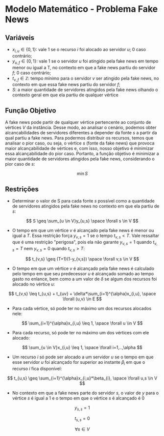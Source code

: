 # Modelo Matemático - Problema Fake News

## Variáveis

- $x_{i,u} \in \{0,1\}$: vale 1 se o recurso $i$ foi alocado ao servidor $u$; 0 caso contrário;
- $y_{u,f} \in \{0,1\}$: vale 1 se o servidor $u$ foi atingido pela fake news em tempo menor ou igual a T, no contexto em que a fake news partiu do servidor $f$; 0 caso contrário;
- $t_{v,f} \in \mathbb{Z}$: tempo mínimo para o servidor $v$ ser atingido pela fake news, no contexto em que essa fake news partiu do servidor $f$;
- $S$: a maior quantidade de servidores atingidos pela fake news olhando o contexto geral em que ela partiu de qualquer vértice

## Função Objetivo

A fake news pode partir de qualquer vértice pertencente ao conjunto de vértices $V$ da instância. Desse modo, ao analisar o cenário, podemos obter alcancabilidades de servidores diferentes a depender da fonte $s$ a partir da qual partiu a fake news. Para podermos distribuir os recursos, temos que analisar o pior caso, ou seja, o vértice $s$ (fonte da fake news) que provoca maior alcançabilidade de vértices e, com isso, nosso objetivo é minimizar essa alcançabilidade do pior caso. Portanto, a função objetivo é minimizar a maior quantidade de servidores atingidos pela fake news, considerando o pior caso de $s$:

$$
\min S
$$

## Restrições

- Determinar o valor de S para cada fonte $s$ possível como a quantidade de servidores atingidos pela fake news no contexto em que ela partiu de $s$:
  
$$
S \geq \sum_{u \in V}y_{u,s} \space \forall s \in V
$$    
    
- O tempo em que um vértice $v$ é alcançado pela fake news é menor ou igual a $T$. Essa restrição força $y_{v,s} = 1$ se o tempo $t_{v,s} \lt T$. Vale ressaltar que é uma restrição "perigosa", pois ela não garante $y_{v,s} = 1$ quando $t_{v,s} = T$ nem $y_{v,s} = 0$ quando $t_{v,s} \gt T$:
  
$$
t_{v,s} \geq (T+1)(1-y_{v,s}) \space \forall v,s \in V
$$

- O tempo em que um vértice $v$ é alcançado pela fake news é calculado pelo tempo em que seu predecessor $u$ é alcançado somado ao tempo gasto no enlance, bem como a um valor de $\delta$ se algum dos recursos foi alocado no vértice $u$:
  
$$
t_{v,s} \leq t_{u,s} + t_{uv} + \delta*\sum_{i=1}^{\alpha}x_{i,u}, \space \forall (u,v) \in E
$$

- Para cada vértice, só pode ter no máximo um dos recursos alocados nele:
  
$$
\sum_{i=1}^{\alpha}x_{i,u} \leq 1, \space \forall u \in V
$$

- Para cada recurso, só pode ter no máximo um dos vértices com ele alocado:
  
$$
\sum_{u \in V}x_{i,u} \leq 1, \space \forall i=1,..,\alpha
$$

- Um recurso $i$ só pode ser alocado a um servidor $u$ se o tempo em que esse servidor $u$ foi alcançado for superior ao instante $\beta_{i}$ em que o recurso $i$ fica disponível:
  
$$
t_{u,s} \geq \sum_{i=1}^{\alpha}x_{i,u}*\beta_{i}, \space \forall u,s \in V
$$

- No contexto em que a fake news parte do servidor $s$, o valor de $y$ para o vértice $s$ é igual a 1 e o tempo em que o vértice $s$ é alcançado é 0
  
$$
y_{s,s} = 1
$$

$$
t_{s,s} = 0
$$

$$
\forall s \in V
$$
